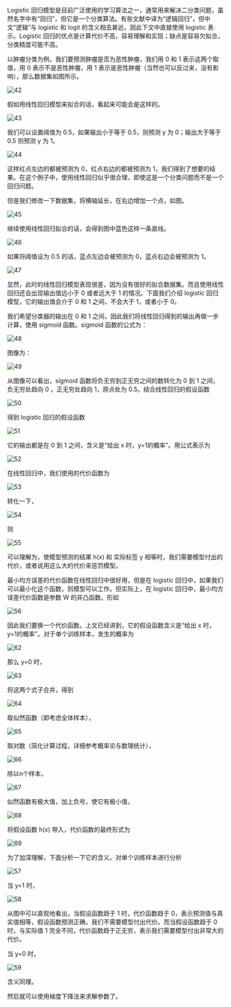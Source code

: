 Logistic 回归模型是目前广泛使用的学习算法之一，通常用来解决二分类问题，虽然名字中有“回归”，但它是一个分类算法。有些文献中译为“逻辑回归”，但中文“逻辑”与 logistic 和 logit 的含义相去甚远，因此下文中直接使用 logistic 表示。Logistic 回归的优点是计算代价不高，容易理解和实现；缺点是容易欠拟合，分类精度可能不高。

以肿瘤分类为例，我们要预测肿瘤是否为恶性肿瘤，我们用 0 和 1 表示这两个取值，用 0 表示不是恶性肿瘤，用 1 表示是恶性肿瘤（当然也可以反过来，没有影响），那么数据集如图所示。

![42](image/42.png)

假如用线性回归模型来拟合的话，看起来可能会是这样的。

![43](image/43.png)

我们可以设置阈值为 0.5，如果输出小于等于 0.5，则预测 y 为 0；输出大于等于 0.5 则预测 y 为 1。

![44](image/44.png)

这样红点左边的都被预测为 0，红点右边的都被预测为 1，我们得到了想要的结果。在这个例子中，使用线性回归似乎很合理，即使这是一个分类问题而不是一个回归问题。

但是我们修改一下数据集，将横轴延长，在右边增加一个点，如图。

![45](image/45.png)

继续使用线性回归拟合的话，会得到图中蓝色这样一条直线。

![46](image/46.png)

如果将阈值设为 0.5 的话，蓝点左边会被预测为 0，蓝点右边会被预测为 1。

![47](image/47.png)

显然，此时的线性回归模型表现很差，因为没有很好的拟合数据集。而且使用线性回归还会出现输出值远小于 0 或者远大于 1 的情况。下面我们介绍 logistic 回归模型，它的输出值会介于 0 和 1 之间，不会大于 1，或者小于 0。

我们希望分类器的输出在 0 和 1 之间，因此我们将线性回归得到的输出再做一步计算，使用 sigmoid 函数。sigmoid 函数的公式为：

![48](image/48.png)

图像为：

![49](image/49.jpeg)

从图像可以看出，sigmoid 函数将负无穷到正无穷之间的数转化为 0 到 1 之间，负无穷处趋向 0 ，正无穷处趋向 1，原点处为 0.5。结合线性回归的假设函数

![50](image/50.png)

得到 logistic 回归的假设函数

![51](image/51.png)

它的输出都是在 0 到 1 之间，含义是“给出 x 时，y=1的概率”。用公式表示为

![52](image/52.png)

在线性回归中，我们使用的代价函数为

![53](image/53.png)

转化一下，

![54](image/54.png)

则

![55](image/55.png)

可以理解为，使模型预测的结果 h(x) 和 实际标签 y 相等时，我们需要模型付出的代价，或者说用这么大的代价来惩罚模型。

最小均方误差的代价函数在线性回归中很好用，但是在 logistic 回归中，如果我们可以最小化这个函数，则模型可以工作。但实际上，在 logistic 回归中，最小均方误差代价函数是参数 W 的非凸函数。形如

![56](image/56.png)

因此我们要换一个代价函数。上文已经讲到，它的假设函数含义是“给出 x 时，y=1的概率”。对于单个训练样本，发生的概率为

![62](image/62.png)

那么 y=0 时，

![63](image/63.png)

将这两个式子合并，得到

![64](image/64.png)

取似然函数（即考虑全体样本），

![65](image/65.png)

取对数（简化计算过程，详细参考概率论与数理统计），

![66](image/66.png)

除以n个样本，

![67](image/67.png)

似然函数有极大值，加上负号，使它有极小值，

![68](image/68.png)

将假设函数 h(x) 带入，代价函数的最终形式为

![69](image/69.png)

为了加深理解，下面分析一下它的含义。对单个训练样本进行分析

![57](image/57.png)

当 y=1 时，

![58](image/58.png)

从图中可以直观地看出，当假设函数趋于 1 时，代价函数趋于 0，表示预测值与真实值相等，假设函数预测正确，我们不需要模型付出代价。而当假设函数趋于 0 时，与实际值 1 完全不同，代价函数趋于正无穷，表示我们需要模型付出非常大的代价。

当 y=0 时，

![59](image/59.png)

含义同理。

然后就可以使用梯度下降法来求解参数了。

